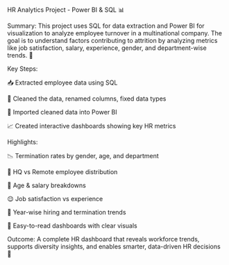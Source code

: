 HR Analytics Project - Power BI & SQL 📊

Summary:
This project uses SQL for data extraction and Power BI for visualization to analyze employee turnover in a multinational company. The goal is to understand factors contributing to attrition by analyzing metrics like job satisfaction, salary, experience, gender, and department-wise trends. 🧠

Key Steps:

📥 Extracted employee data using SQL

🧹 Cleaned the data, renamed columns, fixed data types

🔄 Imported cleaned data into Power BI

📈 Created interactive dashboards showing key HR metrics

Highlights:

📉 Termination rates by gender, age, and department

🏢 HQ vs Remote employee distribution

👥 Age & salary breakdowns

😌 Job satisfaction vs experience

📆 Year-wise hiring and termination trends

🧾 Easy-to-read dashboards with clear visuals

Outcome:
A complete HR dashboard that reveals workforce trends, supports diversity insights, and enables smarter, data-driven HR decisions 🚀
